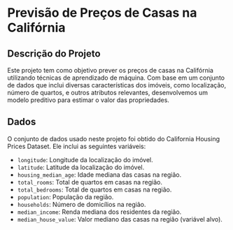 # Previsão de Preços de Casas na Califórnia

## Descrição do Projeto

Este projeto tem como objetivo prever os preços de casas na Califórnia utilizando técnicas de aprendizado de máquina. Com base em um conjunto de dados que inclui diversas características dos imóveis, como localização, número de quartos, e outros atributos relevantes, desenvolvemos um modelo preditivo para estimar o valor das propriedades.

## Dados

O conjunto de dados usado neste projeto foi obtido do California Housing Prices Dataset. Ele inclui as seguintes variáveis:

- `longitude`: Longitude da localização do imóvel.
- `latitude`: Latitude da localização do imóvel.
- `housing_median_age`: Idade mediana das casas na região.
- `total_rooms`: Total de quartos em casas na região.
- `total_bedrooms`: Total de quartos em casas na região.
- `population`: População da região.
- `households`: Número de domicílios na região.
- `median_income`: Renda mediana dos residentes da região.
- `median_house_value`: Valor mediano das casas na região (variável alvo).


